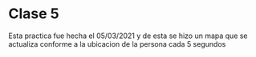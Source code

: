 # Clase 5
Esta practica fue hecha el 05/03/2021 y de esta se hizo un mapa que se actualiza conforme a la ubicacion de la persona cada 5 segundos